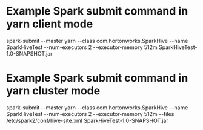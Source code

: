 # Example Spark submit command in yarn client mode

spark-submit --master yarn --class com.hortonworks.SparkHive --name SparkHiveTest --num-executors 2 --executor-memory 512m SparkHiveTest-1.0-SNAPSHOT.jar


# Example Spark submit command in yarn cluster mode

spark-submit --master yarn --class com.hortonworks.SparkHive --name SparkHiveTest --num-executors 2 --executor-memory 512m  --files /etc/spark2/conf/hive-site.xml SparkHiveTest-1.0-SNAPSHOT.jar
